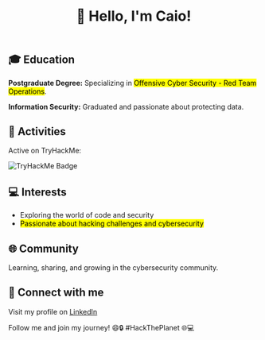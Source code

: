 <!DOCTYPE html>
<html lang="en">
<head>
    <meta charset="UTF-8">
    <meta name="viewport" content="width=device-width, initial-scale=1.0">
</head>
<body>
    <header>
        <h1>👋 Hello, I'm Caio!</h1>
    </header>
    <section>
        <h2>🎓 Education</h2>
        <p><strong>Postgraduate Degree:</strong> Specializing in <mark>Offensive Cyber Security - Red Team Operations</mark>.</p>
        <p><strong>Information Security:</strong> Graduated and passionate about protecting data.</p>
    </section>
    <section>
        <h2>👾 Activities</h2>
        <p>Active on TryHackMe:</p>
        <img src="https://tryhackme-badges.s3.amazonaws.com/TxVScoobyDoo.png" alt="TryHackMe Badge">
    </section>
    <section>
        <h2>💻 Interests</h2>
        <ul>
            <li>Exploring the world of code and security</li>
            <li><mark>Passionate about hacking challenges and cybersecurity</mark></li>
        </ul>
    </section>
    <section>
        <h2>🌐 Community</h2>
        <p>Learning, sharing, and growing in the cybersecurity community.</p>
    </section>
    <section>
        <h2>🔗 Connect with me</h2>
        <p>Visit my profile on <a href="https://www.linkedin.com/in/caio-paiva/" target="_blank">LinkedIn</a></p>
    </section>
    <footer>
        <p>Follow me and join my journey! 😄🔒 #HackThePlanet 🌐💻</p>
    </footer>
</body>
</html>
